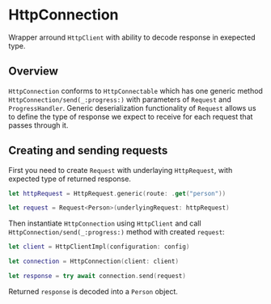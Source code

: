 # HttpConnection

Wrapper arround ``HttpClient`` with ability to decode response in exepected type.

## Overview

`HttpConnection` conforms to `HttpConnectable` which has one generic method ``HttpConnection/send(_:progress:)`` with parameters of ``Request`` and `ProgressHandler`.
 Generic deserialization functionality of `Request` allows us to define the type of response we expect to receive for each request that passes through it.

## Creating and sending requests

First you need to create `Request` with underlaying `HttpRequest`, with expected type of returned response. 

```swift
let httpRequest = HttpRequest.generic(route: .get("person"))

let request = Request<Person>(underlyingRequest: httpRequest)
```
Then instantiate `HttpConnection` using ``HttpClient`` and call ``HttpConnection/send(_:progress:)`` method with created `request`:

```swift 
let client = HttpClientImpl(configuration: config)

let connection = HttpConnection(client: client)

let response = try await connection.send(request)
```
Returned `response` is decoded into a `Person` object.
